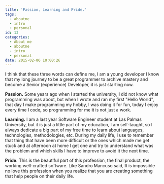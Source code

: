 ```yaml
---
title: 'Passion, Learning and Pride.'
tags:
  - aboutme
  - intro
  - personal
id: 13
categories:
  - About me
  - aboutme
  - intro
  - personal
date: 2015-02-06 10:00:26
---
```


I think that these three words can define me, I am a young developer I know that my long journey to be a great programmer to archive mastery and become a Senior (experience) Developer, it is just starting now.
<!-- more -->
**Passion.** Some years ago when I started the university,  I did not know what programming was about, but when I wrote and ran my first "Hello World", that day I make programming my hobby, I was doing it for fun, today I enjoy every time I code, so programming for me it is not just a work.

**Learning.** I am a last year Software Engineer student at Las Palmas University, but it is just a little part of my education, I am self-taught, so I always dedicate a big part of my free time to learn about languages, technologies, methodologies, etc. During my daily life, I use to remember that thing that have been more difficult or the ones which made me get stuck and at afternoon at home I get one and try to understand what was the problem and which skills I have to improve to avoid it the next time.

**Pride.** This is the beautiful part of this profession, the final product, the working well-crafted software. Like Sandro Mancuso said, It is impossible no love this profession when you realize that you are creating something that help people on their daily life.